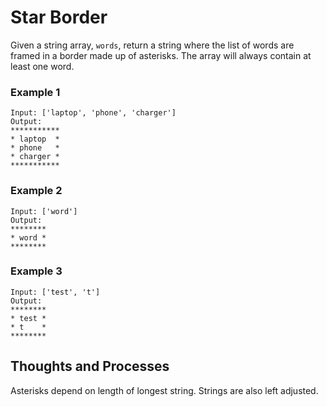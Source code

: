 # Star Border

Given a string array, `words`, return a string where the list of words are framed in a border made up of asterisks. The array will always contain at least one word.

### **Example 1**

```
Input: ['laptop', 'phone', 'charger']
Output:
***********
* laptop  *
* phone   *
* charger *
***********

```

### **Example 2**

```
Input: ['word']
Output:
********
* word *
********

```

### **Example 3**

```
Input: ['test', 't']
Output:
********
* test *
* t    *
********

```

## Thoughts and Processes

Asterisks depend on length of longest string. Strings are also left adjusted.
